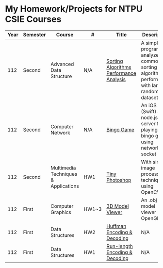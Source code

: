 My Homework/Projects for NTPU CSIE Courses
========

| Year | Semester | Course | # | Title | Description |
| ---- | ---------| ------ | - | ----- | ----------- |
| 112 | Second | Advanced Data Structure | N/A | [Sorting Algorithms Performance Analysis](https://github.com/viere1234/NTPU-Projects/tree/main/Advanced_Data_Structure) | A simple program that analyzes common sorting algorithm performance with large random datasets |
| 112 | Second | Computer Network | N/A | [Bingo Game](https://github.com/viere1234/NTPU-Projects/tree/main/Computer_Network) | An iOS app (Swift) and node.js server for playing bingo game using network socket|
| 112 | Second | Multimedia Techniques & Applications | HW1 | [Tiny Photoshop](https://github.com/viere1234/NTPU-Projects/tree/main/Multimedia_Techniques_%26_Applications) | With simple image processing techniques using OpenCV |
| 112 | First | Computer Graphics | HW1~3 | [3D Model Viewer](https://github.com/viere1234/NTPU-Projects/tree/main/Computer_Graphics) | An .obj 3D model viewer using OpenGL |
| 112 | First | Data Structures | HW2 | [Huffman Encoding & Decoding](https://github.com/viere1234/NTPU-Projects/tree/main/Data_Structures/HW2) | N/A |
| 112 | First | Data Structures | HW1 | [Run-length Encoding & Decoding](https://github.com/viere1234/NTPU-Projects/tree/main/Data_Structures/HW1) | N/A |
